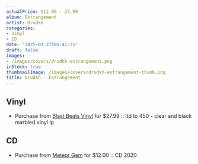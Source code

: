 ```yaml
---
actualPrice: $12.00 - 27.99
album: Estrangement
artist: Drudkh
categories:
- Vinyl
- CD
date: '2025-03-27T05:41:31'
draft: false
images:
- /images/covers/drudkh-estrangement.png
inStock: true
thumbnailImage: /images/covers/drudkh-estrangement-thumb.png
title: Drudkh - Estrangement
---
```


## Vinyl
* Purchase from [Blast Beats Vinyl](https://blastbeatsvinyl.com/products/drudkh-estrangement-ltd-to-450-clear-and-black-marbled-vinyl-lp-1) for $27.99 :: ltd to 450 - clear and black marbled vinyl lp
## CD
* Purchase from [Meteor Gem](https://meteor-gem.com/products/drudkh-estrangement-cd) for $12.00 :: CD 2020
